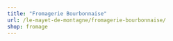 ```yaml
---
title: "Fromagerie Bourbonnaise"
url: /le-mayet-de-montagne/fromagerie-bourbonnaise/
shop: fromage
---
```

